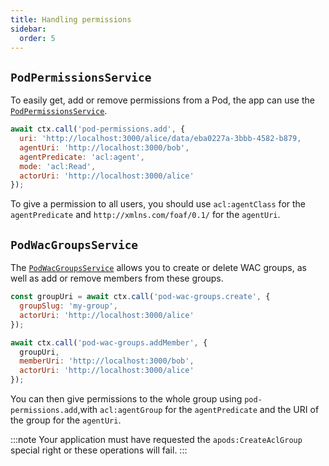 ```yaml
---
title: Handling permissions
sidebar:
  order: 5
---
```


## `PodPermissionsService`

To easily get, add or remove permissions from a Pod, the app can use the [`PodPermissionsService`](../../reference/pod-permissions-service).

```js
await ctx.call('pod-permissions.add', {
  uri: 'http://localhost:3000/alice/data/eba0227a-3bbb-4582-b879,
  agentUri: 'http://localhost:3000/bob',
  agentPredicate: 'acl:agent',
  mode: 'acl:Read',
  actorUri: 'http://localhost:3000/alice'
});
```

To give a permission to all users, you should use `acl:agentClass` for the `agentPredicate` and `http://xmlns.com/foaf/0.1/` for the `agentUri`.

## `PodWacGroupsService`

The [`PodWacGroupsService`](../../reference/pod-wac-groups-service) allows you to create or delete WAC groups, as well as add or remove members from these groups.

```js
const groupUri = await ctx.call('pod-wac-groups.create', {
  groupSlug: 'my-group',
  actorUri: 'http://localhost:3000/alice'
});

await ctx.call('pod-wac-groups.addMember', {
  groupUri,
  memberUri: 'http://localhost:3000/bob',
  actorUri: 'http://localhost:3000/alice'
});
```

You can then give permissions to the whole group using `pod-permissions.add`,with `acl:agentGroup` for the `agentPredicate` and the URI of the group for the `agentUri`.

:::note
Your application must have requested the `apods:CreateAclGroup` special right or these operations will fail.
:::

